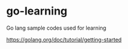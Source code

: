 # go-learning
Go lang sample codes used for learning

https://golang.org/doc/tutorial/getting-started
